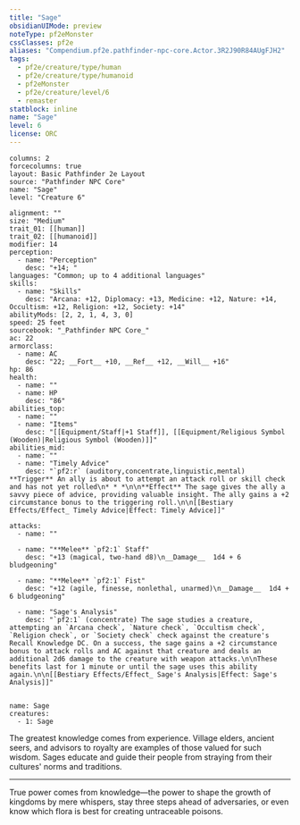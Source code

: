 ```yaml
---
title: "Sage"
obsidianUIMode: preview
noteType: pf2eMonster
cssClasses: pf2e
aliases: "Compendium.pf2e.pathfinder-npc-core.Actor.3R2J90R84AUgFJH2" 
tags:
  - pf2e/creature/type/human
  - pf2e/creature/type/humanoid
  - pf2eMonster
  - pf2e/creature/level/6
  - remaster
statblock: inline
name: "Sage"
level: 6
license: ORC
---
```


```statblock
columns: 2
forcecolumns: true
layout: Basic Pathfinder 2e Layout
source: "Pathfinder NPC Core"
name: "Sage"
level: "Creature 6"

alignment: ""
size: "Medium"
trait_01: [[human]]
trait_02: [[humanoid]]
modifier: 14
perception:
  - name: "Perception"
    desc: "+14; "
languages: "Common; up to 4 additional languages"
skills:
  - name: "Skills"
    desc: "Arcana: +12, Diplomacy: +13, Medicine: +12, Nature: +14, Occultism: +12, Religion: +12, Society: +14"
abilityMods: [2, 2, 1, 4, 3, 0]
speed: 25 feet
sourcebook: "_Pathfinder NPC Core_"
ac: 22
armorclass:
  - name: AC
    desc: "22; __Fort__ +10, __Ref__ +12, __Will__ +16"
hp: 86
health:
  - name: ""
  - name: HP
    desc: "86"
abilities_top:
  - name: ""
  - name: "Items"
    desc: "[[Equipment/Staff|+1 Staff]], [[Equipment/Religious Symbol (Wooden)|Religious Symbol (Wooden)]]"
abilities_mid:
  - name: ""
  - name: "Timely Advice"
    desc: "`pf2:r` (auditory,concentrate,linguistic,mental) **Trigger** An ally is about to attempt an attack roll or skill check and has not yet rolled\n* * *\n\n**Effect** The sage gives the ally a savvy piece of advice, providing valuable insight. The ally gains a +2 circumstance bonus to the triggering roll.\n\n[[Bestiary Effects/Effect_ Timely Advice|Effect: Timely Advice]]"

attacks:
  - name: ""

  - name: "**Melee** `pf2:1` Staff"
    desc: "+13 (magical, two-hand d8)\n__Damage__  1d4 + 6 bludgeoning"

  - name: "**Melee** `pf2:1` Fist"
    desc: "+12 (agile, finesse, nonlethal, unarmed)\n__Damage__  1d4 + 6 bludgeoning"

  - name: "Sage's Analysis"
    desc: "`pf2:1` (concentrate) The sage studies a creature, attempting an `Arcana check`, `Nature check`, `Occultism check`, `Religion check`, or `Society check` check against the creature's Recall Knowledge DC. On a success, the sage gains a +2 circumstance bonus to attack rolls and AC against that creature and deals an additional 2d6 damage to the creature with weapon attacks.\n\nThese benefits last for 1 minute or until the sage uses this ability again.\n\n[[Bestiary Effects/Effect_ Sage's Analysis|Effect: Sage's Analysis]]"
 
```

```encounter-table
name: Sage
creatures:
  - 1: Sage
```



The greatest knowledge comes from experience. Village elders, ancient seers, and advisors to royalty are examples of those valued for such wisdom. Sages educate and guide their people from straying from their cultures' norms and traditions.

* * *

True power comes from knowledge—the power to shape the growth of kingdoms by mere whispers, stay three steps ahead of adversaries, or even know which flora is best for creating untraceable poisons.
